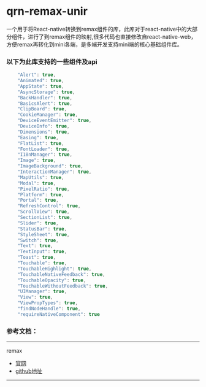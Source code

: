 # qrn-remax-unir
一个用于将React-native转换到remax组件的库，此库对于react-native中的大部分组件，进行了到remax组件的映射,很多代码也直接修改自react-native-web，方便remax再转化到mini各端，是多端开发支持mini端的核心基础组件库。

### 以下为此库支持的一些组件及api

``` js
    "Alert": true,
    "Animated": true,
    "AppState": true,
    "AsyncStorage": true,
    "BackHandler": true,
    "BasicsAlert": true,
    "ClipBoard": true,
    "CookieManager": true,
    "DeviceEventEmitter": true,
    "DeviceInfo": true,
    "Dimensions": true,
    "Easing": true,
    "FlatList": true,
    "FontLoader": true,
    "I18nManager": true,
    "Image": true,
    "ImageBackground": true,
    "InteractionManager": true,
    "MapUtils": true,
    "Modal": true,
    "PixelRatio": true,
    "Platform": true,
    "Portal": true,
    "RefreshControl": true,
    "ScrollView": true,
    "SectionList": true,
    "Slider": true,
    "StatusBar": true,
    "StyleSheet": true,
    "Switch": true,
    "Text": true,
    "TextInput": true,
    "Toast": true,
    "Touchable": true,
    "TouchableHighlight": true,
    "TouchableNativeFeedback": true,
    "TouchableOpacity": true,
    "TouchableWithoutFeedback": true,
    "UIManager": true,
    "View": true,
    "ViewPropTypes": true,
    "findNodeHandle": true,
    "requireNativeComponent": true
```

### 参考文档：

---
remax  
- [官网](https://remaxjs.org/)
- [github地址](https://github.com/remaxjs/remax)
---

